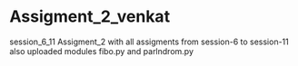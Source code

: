 # Assigment_2_venkat
session_6_11
Assigment_2 with all assigments from session-6 to session-11
also uploaded modules fibo.py and parlndrom.py
